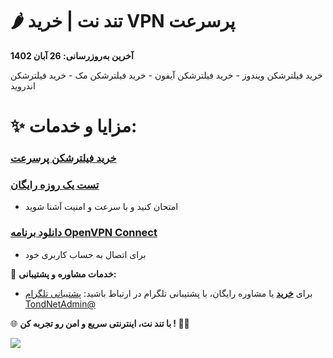 # 🌶️ تند نت | خرید VPN پرسرعت

**آخرین به‌روزرسانی: 26 آبان 1402**

خرید فیلترشکن ویندوز - خرید فیلترشکن آیفون - خرید فیلترشکن مک - خرید فیلترشکن اندروید
 
# ✨ **مزایا و خدمات:**
### [خرید فیلترشکن پرسرعت](https://tondnet.store)

### **[تست یک روزه رایگان](/https://tondnet.store/buy)**
   - امتحان کنید و با سرعت و امنیت آشنا شوید

### **[دانلود برنامه OpenVPN Connect](https://tondnet.store/tools)**
   - برای اتصال به حساب کاربری خود

🤝 **خدمات مشاوره و پشتیبانی:**
   - برای **[خرید](https://tondnet.store)** یا مشاوره رایگان، با پشتیبانی تلگرام در ارتباط باشید: [پشتیبانی تلگرام TondNetAdmin@](https://t.me/tondnetadmin)

🌐 **با تند نت، اینترنتی سریع و امن رو تجربه کن ! 🫶🏻**


![](https://komarev.com/ghpvc/?username=tondnet)
